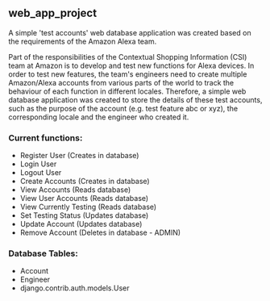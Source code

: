 ## web_app_project

A simple 'test accounts' web database application was created based on the requirements of the Amazon Alexa team.

Part of the responsibilities of the Contextual Shopping Information (CSI) team at Amazon is to develop and test new 
functions for Alexa devices. In order to test new features, the team's engineers need to create multiple Amazon/Alexa accounts 
from various parts of the world to track the behaviour of each function in different locales. Therefore, a simple web 
database application was created to store the details of these test accounts, such as the purpose of the account 
(e.g. test feature abc or xyz), the corresponding locale and the engineer who created it.


### Current functions:

* Register User (Creates in database)
* Login User
* Logout User
* Create Accounts (Creates in database)
* View Accounts (Reads database)
* View User Accounts (Reads database)
* View Currently Testing (Reads database)
* Set Testing Status (Updates database)
* Update Account (Updates database)
* Remove Account (Deletes in database - ADMIN)

### Database Tables:

* Account
* Engineer
* django.contrib.auth.models.User
